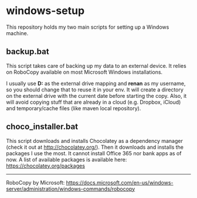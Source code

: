 # windows-setup
This repository holds my two main scripts for setting up a Windows machine.

## backup.bat
This script takes care of backing up my data to an external device. It relies on RoboCopy available on most Microsoft Windows installations.

I usually use **D:** as the external drive mapping and **renan** as my username, so you should change that to reuse it in your env.
It will create a directory on the external drive with the current date before starting the copy.
Also, it will avoid copying stuff that are already in a cloud (e.g. Dropbox, iCloud) and temporary/cache files (like maven local repository).


## choco_installer.bat
This script downloads and installs Chocolatey as a dependency manager (check it out at http://chocolatey.org/). Then it downloads and installs the packages I use the most. It cannot install Office 365 nor bank apps as of now. A list of available packages is available here: https://chocolatey.org/packages

---

RoboCopy by Microsoft: https://docs.microsoft.com/en-us/windows-server/administration/windows-commands/robocopy
